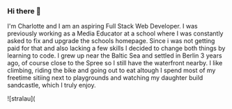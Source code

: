 ### Hi there 👋

I'm Charlotte and I am an aspiring Full Stack Web Developer. I was previously working as a Media Educator at a school where I was constantly asked to fix and upgrade the schools homepage. Since i was not getting paid for that and also lacking a few skills I decided to change both things by learning to code.
I grew up near the Baltic Sea and settled in Berlin 3 years ago, of course close to the Spree so I still have the waterfront nearby. I like climbing, riding the bike and going out to eat altough I spend most of my freetime sitiing next to playgrounds and watching my daughter build sandcastle, which I truly enjoy.



![stralau](

<!--
**uetrozi/uetrozi** is a ✨ _special_ ✨ repository because its `README.md` (this file) appears on your GitHub profile.

Here are some ideas to get you started:

- 🔭 I’m currently working on ...
- 🌱 I’m currently learning ...
- 👯 I’m looking to collaborate on ...
- 🤔 I’m looking for help with ...
- 💬 Ask me about ...
- 📫 How to reach me: ...
- 😄 Pronouns: ...
- ⚡ Fun fact: ...
-->
